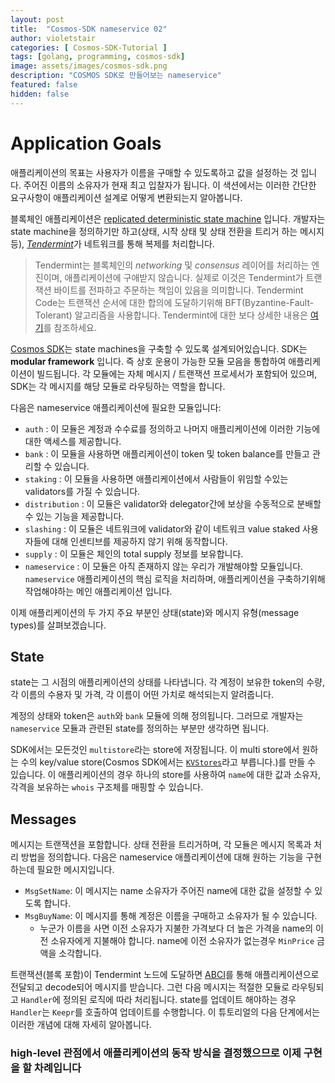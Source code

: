 ```yaml
---
layout: post
title:  "Cosmos-SDK nameservice 02"
author: violetstair
categories: [ Cosmos-SDK-Tutorial ]
tags: [golang, programming, cosmos-sdk]
image: assets/images/cosmos-sdk.png
description: "COSMOS SDK로 만들어보는 nameservice"
featured: false
hidden: false
---
```


# Application Goals

애플리케이션의 목표는 사용자가 이름을 구매할 수 있도록하고 값을 설정하는 것 입니다. 주어진 이름의 소유자가 현재 최고 입찰자가 됩니다.
이 색션에서는 이러한 간단한 요구사항이 애플리케이션 설계로 어떻게 변환되는지 알아봅니다.

블록체인 애플리케이션은 [replicated deterministic state machine](https://en.wikipedia.org/wiki/State_machine_replication) 입니다.
개발자는 state machine을 정의하기만 하고(상태, 시작 상태 및 상태 전환을 트리거 하는 메시지 등), [_Tendermint_](https://docs.tendermint.com/master/introduction/)가 네트워크를 통해 복제를 처리합니다.

> Tendermint는 블록체인의 _networking_ 및 _consensus_ 레이어를 처리하는 엔진이며, 애플리케이션에 구애받지 않습니다. 실제로 이것은 Tendermint가 트랜잭션 바이트를 전파하고 주문하는 책임이 있음을 의미합니다. Tendermint Code는 트랜잭션 순서에 대한 합의에 도달하기위해 BFT(Byzantine-Fault-Tolerant) 알고리즘을 사용합니다.
Tendermint에 대한 보다 상세한 내용은 [여기](https://tendermint.com/docs/introduction/introduction.html)를 참조하세요.

[Cosmos SDK](https://github.com/cosmos/cosmos-sdk/)는 state machines을 구축할 수 있도록 설계되어있습니다.
SDK는 **modular framework** 입니다. 즉 상호 운용이 가능한 모듈 모음을 통합하여 애플리케이션이 빌드됩니다.
각 모듈에는 자체 메시지 / 트랜잭션 프로세서가 포함되어 있으며, SDK는 각 메시지를 해당 모듈로 라우팅하는 역할을 합니다.

다음은 nameservice 애플리케이션에 필요한 모듈입니다:

- `auth` : 이 모듈은 계정과 수수료를 정의하고 나머지 애플리케이션에 이러한 기능에 대한 액세스를 제공합니다.
- `bank` : 이 모듈을 사용하면 애플리케이션이 token 및 token balance를 만들고 관리할 수 있습니다.
- `staking` : 이 모듈을 사용하면 애플리케이션에서 사람들이 위임할 수있는 validators를 가질 수 있습니다.
- `distribution` : 이 모듈은 validator와 delegator간에 보상을 수동적으로 분배할 수 있는 기능을 제공합니다.
- `slashing` : 이 모듈은 네트워크에 validator와 같이 네트워크 value staked 사용자들에 대해 인센티브를 제공하지 않기 위해 동작합니다.
- `supply` : 이 모듈은 체인의 total supply 정보를 보유합니다.
- `nameservice` : 이 모듈은 아직 존재하지 않는 우리가 개발해야할 모듈입니다. `nameservice` 애플리케이션의 핵심 로직을 처리하며, 애플리케이션을 구축하기위해 작업해야하는 메인 애플리케이션 입니다.

이제 애플리케이션의 두 가지 주요 부분인 상태(state)와 메시지 유형(message types)를 살펴보겠습니다.

## State

state는 그 시점의 애플리케이션의 상태를 나타냅니다. 각 계정이 보유한 token의 수량, 각 이름의 수용자 및 가격, 각 이름이 어떤 가치로 해석되는지 알려줍니다.

계정의 상태와 token은 `auth`와 `bank` 모듈에 의해 정의됩니다.
그러므로 개발자는 `nameservice` 모듈과 관련된 state를 정의하는 부분만 생각하면 됩니다.

SDK에서는 모든것인 `multistore`라는 store에 저장됩니다.
이 multi store에서 원하는 수의 key/value store(Cosmos SDK에서는 [`KVStores`](https://godoc.org/github.com/cosmos/cosmos-sdk/types#KVStore)라고 부릅니다.)를 만들 수 있습니다. 이 애플리케이션의 경우 하나의 store를 사용하여 `name`에 대한 값과 소유자, 각격을 보유하는 `whois` 구조체를 매핑할 수 있습니다.

## Messages

메시지는 트랜잭션을 포함합니다. 상태 전환을 트리거하며, 각 모듈은 메시지 목록과 처리 방법을 정의합니다.
다음은 nameservice 애플리케이션에 대해 원하는 기능을 구현하는데 필요한 메시지입니다.

- `MsgSetName`: 이 메시지는 name 소유자가 주어진 name에 대한 값을 설정할 수 있도록 합니다.
- `MsgBuyName`: 이 메시지를 통해 계정은 이름을 구매하고 소유자가 될 수 있습니다.
  - 누군가 이름을 사면 이전 소유자가 지불한 가격보다 더 높은 가격을 name의 이전 소유자에게 지불해야 합니다. name에 이전 소유자가 없는경우 `MinPrice` 금액을 소각합니다.

트랜잭션(블록 포함)이 Tendermint 노드에 도달하면 [ABCI](https://github.com/tendermint/tendermint/tree/master/abci)를 통해 애플리케이션으로 전달되고 decode되어 메시지를 받습니다.
그런 다음 메시지는 적절한 모듈로 라우팅되고 `Handler`에 정의된 로직에 따라 처리됩니다.
state를 업데이트 해야하는 경우 `Handler`는 `Keepr`를 호출하여 업데이트를 수행합니다.
이 튜토리얼의 다음 단계에서는 이러한 개념에 대해 자세히 알아봅니다.

### high-level 관점에서 애플리케이션의 동작 방식을 결정했으므로 이제 구현을 할 차례입니다
